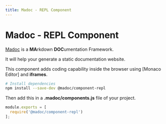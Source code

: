 ```yaml
---
title: Madoc - REPL Component
---
```

# Madoc - REPL Component

[Madoc] is a **MA**rkdown **DOC**umentation Framework.

It will help your generate a static documentation website.

This component adds coding capability inside the browser using [Monaco Editor] and **iframes**.

``` bash
# Install dependencies
npm install --save-dev @madoc/component-repl
```

Then add this in a **.madoc/components.js** file of your project.

``` javascript
module.exports = [
  require('@madoc/component-repl')
];
```

[Madoc]: https://madoc.cadgerfeast.dev/ "Madoc Website"
